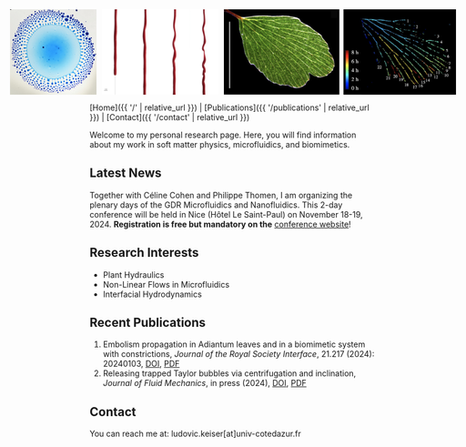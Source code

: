 <div style="display: flex; justify-content: center; align-items: center; gap: 10px;">
    <img src="/images/Marangoni bursting.png" alt="Marangoni Bursting Image" style="height: 150px; width: auto;">
    <img src="/images/Helical_drainage1.jpg" alt="Helical Drainage Image" style="height: 150px; width: auto;">
    <img src="/images/Leaves_embolized.png" alt="Embolized Leaves Image" style="height: 150px; width: auto;">
</div>
<meta name="description" content="Personal website of Ludovic Keiser, CNRS Researcher specializing in soft matter physics, biomimetics, and microfluidics.">
<meta name="keywords" content="Ludovic Keiser, physics, soft matter, biomimetics, microfluidics, cavitation, plant hydraulics, CNRS, Université Côte d'Azur, UniCA, soft matter, biomimetics, microfluidics, research">
<meta name="author" content="Ludovic Keiser">

[Home]({{ '/' | relative_url }}) | [Publications]({{ '/publications' | relative_url }}) | [Contact]({{ '/contact' | relative_url }})

Welcome to my personal research page. Here, you will find information about my work in soft matter physics, microfluidics, and biomimetics.

## Latest News

Together with Céline Cohen and Philippe Thomen, I am organizing the plenary days of the GDR Microfluidics and Nanofluidics. This 2-day conference will be held in Nice (Hôtel Le Saint-Paul) on November 18-19, 2024. **Registration is free but mandatory on the** [conference website](https://gdr-mnf-2024.sciencesconf.org)!

## Research Interests

- Plant Hydraulics
- Non-Linear Flows in Microfluidics
- Interfacial Hydrodynamics

## Recent Publications

1. Embolism propagation in Adiantum leaves and in a biomimetic system with constrictions, *Journal of the Royal Society Interface*, 21.217 (2024): 20240103, [DOI](http://doi.org/10.1098/rsif.2024.0103), [PDF](/publications/Keiser2024_JRSI.pdf)
2. Releasing trapped Taylor bubbles via centrifugation and inclination, *Journal of Fluid Mechanics*, in press (2024), [DOI](https://doi.org/10.48550/arXiv.2404.17934), [PDF](/publications/Marcotte2024_JFM.pdf)

## Contact
You can reach me at: ludovic.keiser[at]univ-cotedazur.fr
